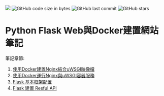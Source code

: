 [![](https://img.shields.io/badge/License-MIT-red.svg)](https://opensource.org/licenses/MIT)  ![GitHub code size in bytes](https://img.shields.io/github/languages/code-size/s123600g/FlaskDemoNotes) ![GitHub last commit](https://img.shields.io/github/last-commit/s123600g/FlaskDemoNotes) ![GitHub stars](https://img.shields.io/github/stars/s123600g/FlaskDemoNotes?style=social)

# Python Flask Web與Docker建置網站筆記

筆記章節:
1. [使用Docker建置Nginx結合uWSGI映像檔](https://hackmd.io/CVdNFGTyTqKoMZRwauV2eg?both)
2. [使用Docker運行Nginx與uWSGI容器服務](https://hackmd.io/0VSgSzPHTfaAfwcO3mVZ1Q)
3. [Flask 基本框架配置](https://hackmd.io/Yyi0z84aTxuHtL5A21ew_g)
4. [Flask 建置 Resful API](https://hackmd.io/@JYU/Hkw945B-P)

